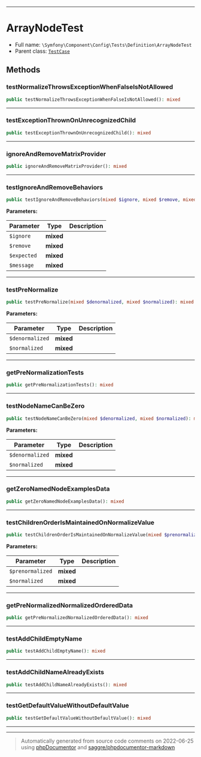 ***

# ArrayNodeTest





* Full name: `\Symfony\Component\Config\Tests\Definition\ArrayNodeTest`
* Parent class: [`TestCase`](../../../../../PHPUnit/Framework/TestCase.md)




## Methods


### testNormalizeThrowsExceptionWhenFalseIsNotAllowed



```php
public testNormalizeThrowsExceptionWhenFalseIsNotAllowed(): mixed
```











***

### testExceptionThrownOnUnrecognizedChild



```php
public testExceptionThrownOnUnrecognizedChild(): mixed
```











***

### ignoreAndRemoveMatrixProvider



```php
public ignoreAndRemoveMatrixProvider(): mixed
```











***

### testIgnoreAndRemoveBehaviors



```php
public testIgnoreAndRemoveBehaviors(mixed $ignore, mixed $remove, mixed $expected, mixed $message = &#039;&#039;): mixed
```








**Parameters:**

| Parameter | Type | Description |
|-----------|------|-------------|
| `$ignore` | **mixed** |  |
| `$remove` | **mixed** |  |
| `$expected` | **mixed** |  |
| `$message` | **mixed** |  |




***

### testPreNormalize



```php
public testPreNormalize(mixed $denormalized, mixed $normalized): mixed
```








**Parameters:**

| Parameter | Type | Description |
|-----------|------|-------------|
| `$denormalized` | **mixed** |  |
| `$normalized` | **mixed** |  |




***

### getPreNormalizationTests



```php
public getPreNormalizationTests(): mixed
```











***

### testNodeNameCanBeZero



```php
public testNodeNameCanBeZero(mixed $denormalized, mixed $normalized): mixed
```








**Parameters:**

| Parameter | Type | Description |
|-----------|------|-------------|
| `$denormalized` | **mixed** |  |
| `$normalized` | **mixed** |  |




***

### getZeroNamedNodeExamplesData



```php
public getZeroNamedNodeExamplesData(): mixed
```











***

### testChildrenOrderIsMaintainedOnNormalizeValue



```php
public testChildrenOrderIsMaintainedOnNormalizeValue(mixed $prenormalized, mixed $normalized): mixed
```








**Parameters:**

| Parameter | Type | Description |
|-----------|------|-------------|
| `$prenormalized` | **mixed** |  |
| `$normalized` | **mixed** |  |




***

### getPreNormalizedNormalizedOrderedData



```php
public getPreNormalizedNormalizedOrderedData(): mixed
```











***

### testAddChildEmptyName



```php
public testAddChildEmptyName(): mixed
```











***

### testAddChildNameAlreadyExists



```php
public testAddChildNameAlreadyExists(): mixed
```











***

### testGetDefaultValueWithoutDefaultValue



```php
public testGetDefaultValueWithoutDefaultValue(): mixed
```











***


***
> Automatically generated from source code comments on 2022-06-25 using [phpDocumentor](http://www.phpdoc.org/) and [saggre/phpdocumentor-markdown](https://github.com/Saggre/phpDocumentor-markdown)
